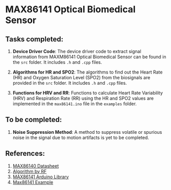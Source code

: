# MAX86141 Optical Biomedical Sensor

## Tasks completed:

1. **Device Driver Code**: The device driver code to extract signal information from MAXM86141 Optical Biomedical Sensor can be found in the `src` folder. It includes `.h` and `.cpp` files.

2. **Algorithms for HR and SPO2**: The algorithms to find out the Heart Rate (HR) and Oxygen Saturation Level (SPO2) from the biosignals are provided in the `src` folder. It includes `.h` and `.cpp` files. 

3. **Functions for HRV and RR**: Functions to calculate Heart Rate Variability (HRV) and Respiration Rate (RR) using the HR and SPO2 values are implemented in the `max86141.ino` file in the `examples` folder.

## To be completed:

1. **Noise Suppression Method**: A method to suppress volatile or spurious noise in the signal due to motion artifacts is yet to be completed.

## References:

1. [MAX86140 Datasheet](Docs/MAX86140.pdf)
2. [Algorithm by RF](https://github.com/jonasgitt/Patient24---Remote-Patient-Monitoring/blob/master/src/MAX86141/algorithm_by_RF.cpp)
3. [MAX86141 Arduino Library](https://github.com/joshbrew/MAX86141_Arduino/blob/master/libraries/MAX86141/MAX86141.cpp)
4. [Max86141 Example](https://github.com/MakerLabCRI/Max86141/blob/main/examples/Max86141_Init/Max86141_Init.ino)
